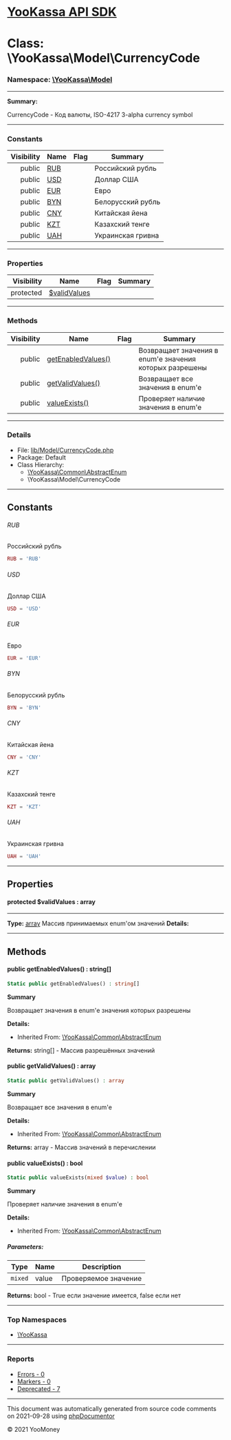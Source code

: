 # [YooKassa API SDK](../home.md)

# Class: \YooKassa\Model\CurrencyCode
### Namespace: [\YooKassa\Model](../namespaces/yookassa-model.md)
---
**Summary:**

CurrencyCode - Код валюты, ISO-4217 3-alpha currency symbol

---
### Constants
| Visibility | Name | Flag | Summary |
| ----------:| ---- | ---- | ------- |
| public | [RUB](../classes/YooKassa-Model-CurrencyCode.md#constant_RUB) |  | Российский рубль |
| public | [USD](../classes/YooKassa-Model-CurrencyCode.md#constant_USD) |  | Доллар США |
| public | [EUR](../classes/YooKassa-Model-CurrencyCode.md#constant_EUR) |  | Евро |
| public | [BYN](../classes/YooKassa-Model-CurrencyCode.md#constant_BYN) |  | Белорусский рубль |
| public | [CNY](../classes/YooKassa-Model-CurrencyCode.md#constant_CNY) |  | Китайская йена |
| public | [KZT](../classes/YooKassa-Model-CurrencyCode.md#constant_KZT) |  | Казахский тенге |
| public | [UAH](../classes/YooKassa-Model-CurrencyCode.md#constant_UAH) |  | Украинская гривна |
---
### Properties
| Visibility | Name | Flag | Summary |
| ----------:| ---- | ---- | ------- |
| protected | [$validValues](../classes/YooKassa-Model-CurrencyCode.md#property_validValues) |  |  |
---
### Methods
| Visibility | Name | Flag | Summary |
| ----------:| ---- | ---- | ------- |
| public | [getEnabledValues()](../classes/YooKassa-Common-AbstractEnum.md#method_getEnabledValues) |  | Возвращает значения в enum'е значения которых разрешены |
| public | [getValidValues()](../classes/YooKassa-Common-AbstractEnum.md#method_getValidValues) |  | Возвращает все значения в enum'e |
| public | [valueExists()](../classes/YooKassa-Common-AbstractEnum.md#method_valueExists) |  | Проверяет наличие значения в enum'e |
---
### Details
* File: [lib/Model/CurrencyCode.php](../../lib/Model/CurrencyCode.php)
* Package: Default
* Class Hierarchy: 
  * [\YooKassa\Common\AbstractEnum](../classes/YooKassa-Common-AbstractEnum.md)
  * \YooKassa\Model\CurrencyCode
---
## Constants
<a name="constant_RUB" class="anchor"></a>
###### RUB
Российский рубль

```php
RUB = 'RUB'
```


<a name="constant_USD" class="anchor"></a>
###### USD
Доллар США

```php
USD = 'USD'
```


<a name="constant_EUR" class="anchor"></a>
###### EUR
Евро

```php
EUR = 'EUR'
```


<a name="constant_BYN" class="anchor"></a>
###### BYN
Белорусский рубль

```php
BYN = 'BYN'
```


<a name="constant_CNY" class="anchor"></a>
###### CNY
Китайская йена

```php
CNY = 'CNY'
```


<a name="constant_KZT" class="anchor"></a>
###### KZT
Казахский тенге

```php
KZT = 'KZT'
```


<a name="constant_UAH" class="anchor"></a>
###### UAH
Украинская гривна

```php
UAH = 'UAH'
```


---
## Properties
<a name="property_validValues"></a>
#### protected $validValues : array
---
**Type:** <a href="../array"><abbr title="array">array</abbr></a>
Массив принимаемых enum&#039;ом значений
**Details:**



---
## Methods
<a name="method_getEnabledValues" class="anchor"></a>
#### public getEnabledValues() : string[]

```php
Static public getEnabledValues() : string[]
```

**Summary**

Возвращает значения в enum'е значения которых разрешены

**Details:**
* Inherited From: [\YooKassa\Common\AbstractEnum](../classes/YooKassa-Common-AbstractEnum.md)

**Returns:** string[] - Массив разрешённых значений


<a name="method_getValidValues" class="anchor"></a>
#### public getValidValues() : array

```php
Static public getValidValues() : array
```

**Summary**

Возвращает все значения в enum'e

**Details:**
* Inherited From: [\YooKassa\Common\AbstractEnum](../classes/YooKassa-Common-AbstractEnum.md)

**Returns:** array - Массив значений в перечислении


<a name="method_valueExists" class="anchor"></a>
#### public valueExists() : bool

```php
Static public valueExists(mixed $value) : bool
```

**Summary**

Проверяет наличие значения в enum'e

**Details:**
* Inherited From: [\YooKassa\Common\AbstractEnum](../classes/YooKassa-Common-AbstractEnum.md)
##### Parameters:
| Type | Name | Description |
| ---- | ---- | ----------- |
| <code lang="php">mixed</code> | value  | Проверяемое значение |

**Returns:** bool - True если значение имеется, false если нет



---

### Top Namespaces

* [\YooKassa](../namespaces/yookassa.md)

---

### Reports
* [Errors - 0](../reports/errors.md)
* [Markers - 0](../reports/markers.md)
* [Deprecated - 7](../reports/deprecated.md)

---

This document was automatically generated from source code comments on 2021-09-28 using [phpDocumentor](http://www.phpdoc.org/)

&copy; 2021 YooMoney